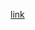 [link](https://dankospark-my.sharepoint.com/my?id=%2Fpersonal%2Fquartus%5Fdankospark%5Fco%5Fza%2FDocuments%2FAttachments%2Fapp%2Drelease%2Eapk&parent=%2Fpersonal%2Fquartus%5Fdankospark%5Fco%5Fza%2FDocuments%2FAttachments&ct=1741191283561&or=OWA%2DNT%2DMail&cid=56227025%2Dfbcb%2D2a32%2Db9b5%2D7867194bc12c&ga=1)
